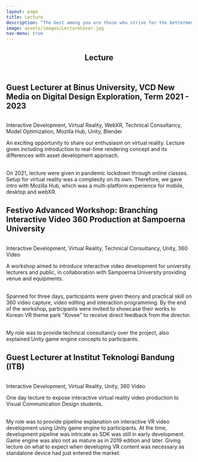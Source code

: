 ```yaml
---
layout: page
title: Lecture
description: "The best among you are those who strive for the betterment of society"
image: assets/images/LectureCover.jpg
nav-menu: true
---
```


<!-- Main -->
<div id="main" class="alt">

<!-- One -->
<section id="one">
	<div class="inner">
		<header class="major">
			<h1>Lecture</h1>
		</header>

<!-- Content -->
<h2 id="content">Guest Lecturer at Binus University, VCD New Media on Digital Design Exploration, Term 2021 - 2023 </h2>
<span class="image fit"><img src="{% link assets/images/LectureDDE.jpg %}" alt="" /></span>
<!-- <div class="box alt">
	<div class="row 50% uniform">
		<div class="4u"><span class="image fit"><img src="{% link assets/images/Tromarama1.jpg %}" alt="" /></span></div>
		<div class="4u"><span class="image fit"><img src="{% link assets/images/Tromarama2.jpg %}" alt="" /></span></div>
		<div class="4u$"><span class="image fit"><img src="{% link assets/images/Tromarama3.jpg %}" alt="" /></span></div>
	</div>
</div> -->
<div class="box">
	<p>Interactive Development, Virtual Reality, WebXR, Technical Consultancy, Model Optimization, Mozilla Hub, Unity, Blender</p>
</div>
<p>An exciting opportunity to share our enthusiasm on virtual reality. Lecture given including introduction to real-time rendering concept and its differences with asset development approach.<br><br>

On 2021, lecture were given in pandemic lockdown through online classes. Setup for virtual reality was a complexity on its own. Therefore, we gave intro with Mozilla Hub, which was a multi-platform experience for mobile, desktop and webXR.</p>

<!-- Content 2 -->
<h2 id="content">Festivo Advanced Workshop: Branching Interactive Video 360 Production at Sampoerna University</h2>
<span class="image fit"><img src="{% link assets/images/Sampoerna.jpg %}" alt="" /></span>
<div class="box">
	<p>Interactive Development, Virtual Reality, Technical Consultancy, Unity, 360 Video</p>
</div>
<p>A workshop aimed to introduce interactive video development for university lecturers and public, in collaboration with Sampoerna University providing venue and equipments.<br><br>

Spanned for three days, participants were given theory and practical skill on 360 video capture, video editing and interaction programming. By the end of the workshop, participants were invited to showcase their works to Korean VR theme park "Kovee" to receive direct feedback from the director.<br><br>

My role was to provide technical consultancy over the project, also explained Unity game engine concepts to participants. 
</p>

<!-- Content 3 -->
<h2 id="content">Guest Lecturer at Institut Teknologi Bandung (ITB)</h2>
<span class="image fit"><img src="{% link assets/images/ITB.jpg %}" alt="" /></span>
<div class="box">
	<p>Interactive Development, Virtual Reality, Unity, 360 Video</p>
</div>
<p>One day lecture to expose interactive virtual reality video production to Visual Communication Design students.<br><br>

My role was to provide pipeline explanation on interactive VR video development using Unity game engine to participants. At the time, development pipeline was intricate as SDK was still in early development. Game engine was also not as mature as in 2019 edition and later. Giving lecture on what to expect when developing VR content was necessary as standalone device had just entered the market.

</p>
</div>

